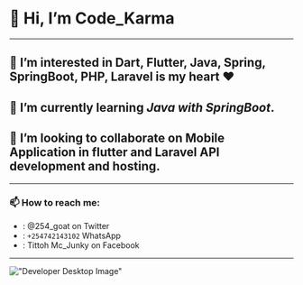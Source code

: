 # 👋 Hi, I’m Code_Karma
---
## 👀 I’m interested in **Dart, Flutter, Java, Spring, SpringBoot, PHP, Laravel** is my heart ❤️
## 🌱 I’m currently learning *Java with SpringBoot*.
## 💞️ I’m looking to collaborate on Mobile Application in flutter and Laravel API development and hosting.
---
### 📫 How to reach me:
- : @254_goat on Twitter
- : `+254742143102` WhatsApp
- : Tittoh Mc_Junky on Facebook
---
!["Developer Desktop Image"]("images/image.jpg")
